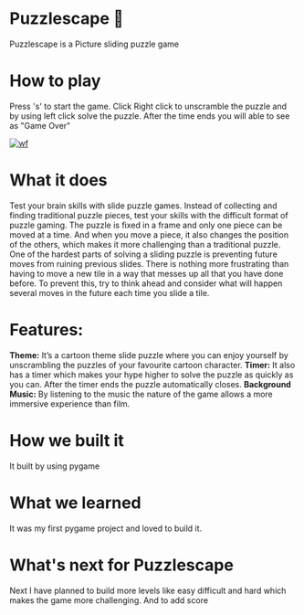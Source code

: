 # Puzzlescape 🧩
Puzzlescape is a Picture sliding puzzle game 

#  How to play
Press 's' to start the game. Click Right click to unscramble the puzzle and by using left click solve the puzzle. After the time ends you will able to see as "Game Over"

<a href="https://ibb.co/VvCVFKT"><img src="https://i.ibb.co/p3K2Hmd/wf.png" alt="wf" border="0"></a>

# What it does
Test your brain skills with slide puzzle games. Instead of collecting and finding traditional puzzle pieces, test your skills with the difficult format of puzzle gaming.
 The puzzle is fixed in a frame and only one piece can be moved at a time. And when you move a piece, it also changes the position of the others, which makes it more challenging than a traditional puzzle.
 One of the hardest parts of solving a sliding puzzle is preventing future moves from ruining previous slides. There is nothing more frustrating than having to move a new tile in a way that messes up all that you have done before. To prevent this, try to think ahead and consider what will happen several moves in the future each time you slide a tile.

# Features:

**Theme:** It’s a cartoon theme slide puzzle where you can enjoy yourself by unscrambling the puzzles of your favourite cartoon character.
**Timer:** It also has a timer which makes your hype higher to solve the puzzle as quickly as you can. After the timer ends the puzzle automatically closes.
**Background Music:** By listening to the music the nature of the game allows a more immersive experience than film.


# How we built it

It built by using pygame

# What we learned
It was my first pygame project and loved to build it.

# What's next for Puzzlescape
Next I have planned to build more levels like easy difficult and hard which makes the game more challenging. And to add score
